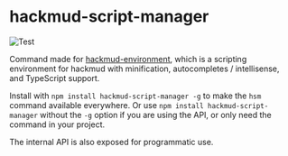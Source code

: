 # hackmud-script-manager
![Test](https://github.com/samualtnorman/hackmud-script-manager/workflows/Test/badge.svg)

Command made for [hackmud-environment](https://github.com/samualtnorman/hackmud-environment), which is a scripting environment for hackmud with minification, autocompletes / intellisense, and TypeScript support.

Install with `npm install hackmud-script-manager -g` to make the `hsm` command available everywhere.
Or use `npm install hackmud-script-manager` without the `-g` option if you are using the API, or only need the command in your project.

The internal API is also exposed for programmatic use.
